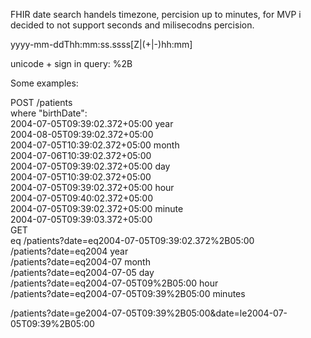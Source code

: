 FHIR date search handels timezone, percision up to minutes, for MVP i decided to not support seconds and milisecodns percision.

yyyy-mm-ddThh:mm:ss.ssss[Z|(+|-)hh:mm]<br>

unicode + sign in query: %2B<br>

Some examples:<br>

POST /patients<br>
where "birthDate":<br>
2004-07-05T09:39:02.372+05:00 year<br>
2004-08-05T09:39:02.372+05:00
<br>
2004-07-05T10:39:02.372+05:00 month<br>
2004-07-06T10:39:02.372+05:00
<br>
2004-07-05T09:39:02.372+05:00 day<br>
2004-07-05T10:39:02.372+05:00
<br>
2004-07-05T09:39:02.372+05:00 hour<br>
2004-07-05T09:40:02.372+05:00
<br>
2004-07-05T09:39:02.372+05:00 minute<br>
2004-07-05T09:39:03.372+05:00
<br>
GET<br>
eq
/patients?date=eq2004-07-05T09:39:02.372%2B05:00<br>
/patients?date=eq2004 year<br>
/patients?date=eq2004-07 month<br>
/patients?date=eq2004-07-05 day<br>
/patients?date=eq2004-07-05T09%2B05:00 hour<br>
/patients?date=eq2004-07-05T09:39%2B05:00 minutes<br>

/patients?date=ge2004-07-05T09:39%2B05:00&date=le2004-07-05T09:39%2B05:00<br>
